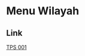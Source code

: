 # Menu Wilayah

## Link

[TPS 001](https://github.com/gigit-pemilu/pemilu-2024-91-papua/tree/main/pileg-dpr/hitung-suara/sub/91-papua/sub/11-keerom/sub/03-senggi/sub/2001-molof/sub/001-tps)

